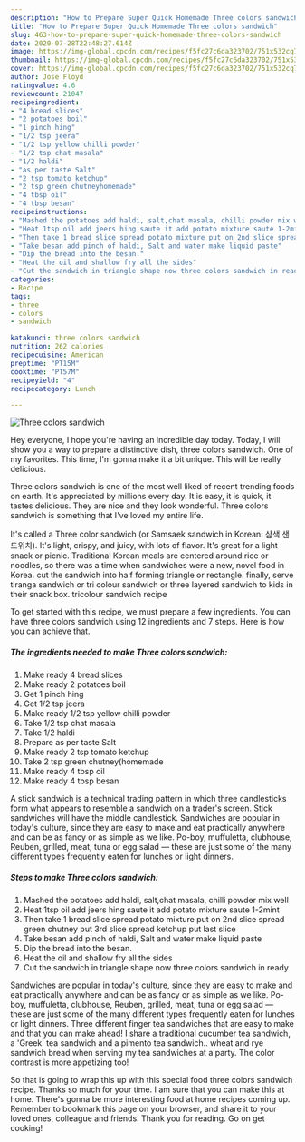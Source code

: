 ```yaml
---
description: "How to Prepare Super Quick Homemade Three colors sandwich"
title: "How to Prepare Super Quick Homemade Three colors sandwich"
slug: 463-how-to-prepare-super-quick-homemade-three-colors-sandwich
date: 2020-07-28T22:48:27.614Z
image: https://img-global.cpcdn.com/recipes/f5fc27c6da323702/751x532cq70/three-colors-sandwich-recipe-main-photo.jpg
thumbnail: https://img-global.cpcdn.com/recipes/f5fc27c6da323702/751x532cq70/three-colors-sandwich-recipe-main-photo.jpg
cover: https://img-global.cpcdn.com/recipes/f5fc27c6da323702/751x532cq70/three-colors-sandwich-recipe-main-photo.jpg
author: Jose Floyd
ratingvalue: 4.6
reviewcount: 21047
recipeingredient:
- "4 bread slices"
- "2 potatoes boil"
- "1 pinch hing"
- "1/2 tsp jeera"
- "1/2 tsp yellow chilli powder"
- "1/2 tsp chat masala"
- "1/2 haldi"
- "as per taste Salt"
- "2 tsp tomato ketchup"
- "2 tsp green chutneyhomemade"
- "4 tbsp oil"
- "4 tbsp besan"
recipeinstructions:
- "Mashed the potatoes add haldi, salt,chat masala, chilli powder mix well"
- "Heat 1tsp oil add jeers hing saute it add potato mixture saute 1-2mint"
- "Then take 1 bread slice spread potato mixture put on 2nd slice spread green chutney put 3rd slice spread ketchup put last slice"
- "Take besan add pinch of haldi, Salt and water make liquid paste"
- "Dip the bread into the besan."
- "Heat the oil and shallow fry all the sides"
- "Cut the sandwich in triangle shape now three colors sandwich in ready"
categories:
- Recipe
tags:
- three
- colors
- sandwich

katakunci: three colors sandwich 
nutrition: 262 calories
recipecuisine: American
preptime: "PT15M"
cooktime: "PT57M"
recipeyield: "4"
recipecategory: Lunch

---
```



![Three colors sandwich](https://img-global.cpcdn.com/recipes/f5fc27c6da323702/751x532cq70/three-colors-sandwich-recipe-main-photo.jpg)

Hey everyone, I hope you're having an incredible day today. Today, I will show you a way to prepare a distinctive dish, three colors sandwich. One of my favorites. This time, I'm gonna make it a bit unique. This will be really delicious.

Three colors sandwich is one of the most well liked of recent trending foods on earth. It's appreciated by millions every day. It is easy, it is quick, it tastes delicious. They are nice and they look wonderful. Three colors sandwich is something that I've loved my entire life.

It&#39;s called a Three color sandwich (or Samsaek sandwich in Korean: 삼색 샌드위치). It&#39;s light, crispy, and juicy, with lots of flavor. It&#39;s great for a light snack or picnic. Traditional Korean meals are centered around rice or noodles, so there was a time when sandwiches were a new, novel food in Korea. cut the sandwich into half forming triangle or rectangle. finally, serve tiranga sandwich or tri colour sandwich or three layered sandwich to kids in their snack box. tricolour sandwich recipe


To get started with this recipe, we must prepare a few ingredients. You can have three colors sandwich using 12 ingredients and 7 steps. Here is how you can achieve that.

<!--inarticleads1-->

##### The ingredients needed to make Three colors sandwich:

1. Make ready 4 bread slices
1. Make ready 2 potatoes boil
1. Get 1 pinch hing
1. Get 1/2 tsp jeera
1. Make ready 1/2 tsp yellow chilli powder
1. Take 1/2 tsp chat masala
1. Take 1/2 haldi
1. Prepare as per taste Salt
1. Make ready 2 tsp tomato ketchup
1. Take 2 tsp green chutney(homemade
1. Make ready 4 tbsp oil
1. Make ready 4 tbsp besan


A stick sandwich is a technical trading pattern in which three candlesticks form what appears to resemble a sandwich on a trader&#39;s screen. Stick sandwiches will have the middle candlestick. Sandwiches are popular in today&#39;s culture, since they are easy to make and eat practically anywhere and can be as fancy or as simple as we like. Po-boy, muffuletta, clubhouse, Reuben, grilled, meat, tuna or egg salad — these are just some of the many different types frequently eaten for lunches or light dinners. 

<!--inarticleads2-->

##### Steps to make Three colors sandwich:

1. Mashed the potatoes add haldi, salt,chat masala, chilli powder mix well
1. Heat 1tsp oil add jeers hing saute it add potato mixture saute 1-2mint
1. Then take 1 bread slice spread potato mixture put on 2nd slice spread green chutney put 3rd slice spread ketchup put last slice
1. Take besan add pinch of haldi, Salt and water make liquid paste
1. Dip the bread into the besan.
1. Heat the oil and shallow fry all the sides
1. Cut the sandwich in triangle shape now three colors sandwich in ready


Sandwiches are popular in today&#39;s culture, since they are easy to make and eat practically anywhere and can be as fancy or as simple as we like. Po-boy, muffuletta, clubhouse, Reuben, grilled, meat, tuna or egg salad — these are just some of the many different types frequently eaten for lunches or light dinners. Three different finger tea sandwiches that are easy to make and that you can make ahead! I share a traditional cucumber tea sandwich, a &#39;Greek&#39; tea sandwich and a pimento tea sandwich.. wheat and rye sandwich bread when serving my tea sandwiches at a party. The color contrast is more appetizing too! 

So that is going to wrap this up with this special food three colors sandwich recipe. Thanks so much for your time. I am sure that you can make this at home. There's gonna be more interesting food at home recipes coming up. Remember to bookmark this page on your browser, and share it to your loved ones, colleague and friends. Thank you for reading. Go on get cooking!
